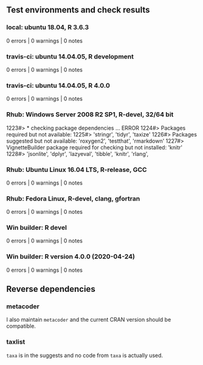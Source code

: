 ## Test environments and check results

### local: ubuntu 18.04, R 3.6.3

0 errors | 0 warnings | 0 notes

### travis-ci: ubuntu 14.04.05, R development

0 errors | 0 warnings | 0 notes

### travis-ci: ubuntu 14.04.05, R 4.0.0

0 errors | 0 warnings | 0 notes

### Rhub: Windows Server 2008 R2 SP1, R-devel, 32/64 bit

1223#> * checking package dependencies ... ERROR
1224#> Packages required but not available:
1225#> 'stringr', 'tidyr', 'taxize'
1226#> Packages suggested but not available: 'roxygen2', 'testthat', 'rmarkdown'
1227#> VignetteBuilder package required for checking but not installed: 'knitr'
1228#> 'jsonlite', 'dplyr', 'lazyeval', 'tibble', 'knitr', 'rlang',

### Rhub: Ubuntu Linux 16.04 LTS, R-release, GCC

0 errors | 0 warnings | 0 notes

### Rhub: Fedora Linux, R-devel, clang, gfortran

0 errors | 0 warnings | 0 notes

### Win builder: R devel

0 errors | 0 warnings | 0 notes

### Win builder: R version 4.0.0 (2020-04-24)

0 errors | 0 warnings | 0 notes

## Reverse dependencies

### metacoder

I also maintain `metacoder` and the current CRAN version should be compatible.

### taxlist

`taxa` is in the suggests and no code from `taxa` is actually used.